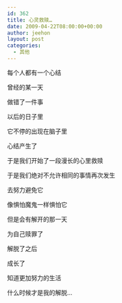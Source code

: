```yaml
---
id: 362
title: 心灵救赎…
date: 2009-04-22T08:00:00+00:00
author: jeehon
layout: post
categories:
  - 其他
---
```

每个人都有一个心结
  
曾经的某一天
  
做错了一件事
  
以后的日子里
  
它不停的出现在脑子里
  
心结产生了
  
于是我们开始了一段漫长的心里救赎
  
于是我们绝对不允许相同的事情再次发生
  
去努力避免它
  
像惧怕魔鬼一样惧怕它
  
但是会有解开的那一天
  
为自己赎罪了
  
解脱了之后
  
成长了
  
知道更加努力的生活
  
什么时候才是我的解脱…
